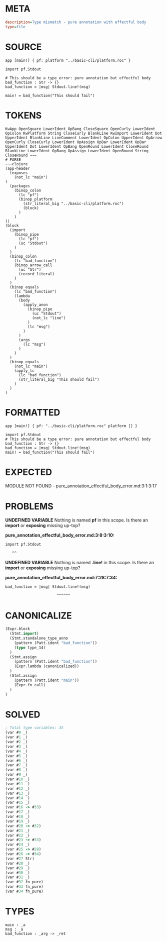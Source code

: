 # META
~~~ini
description=Type mismatch - pure annotation with effectful body
type=file
~~~
# SOURCE
~~~roc
app [main!] { pf: platform "../basic-cli/platform.roc" }

import pf.Stdout

# This should be a type error: pure annotation but effectful body
bad_function : Str -> {}
bad_function = |msg| Stdout.line!(msg)

main! = bad_function("This should fail")
~~~
# TOKENS
~~~text
KwApp OpenSquare LowerIdent OpBang CloseSquare OpenCurly LowerIdent OpColon KwPlatform String CloseCurly BlankLine KwImport LowerIdent Dot UpperIdent BlankLine LineComment LowerIdent OpColon UpperIdent OpArrow OpenCurly CloseCurly LowerIdent OpAssign OpBar LowerIdent OpBar UpperIdent Dot LowerIdent OpBang OpenRound LowerIdent CloseRound BlankLine LowerIdent OpBang OpAssign LowerIdent OpenRound String CloseRound ~~~
# PARSE
~~~clojure
(app-header
  (exposes
    (not_lc "main")
)
  (packages
    (binop_colon
      (lc "pf")
      (binop_platform
        (str_literal_big "../basic-cli/platform.roc")
        (block)
      )
    )
))
(block
  (import
    (binop_pipe
      (lc "pf")
      (uc "Stdout")
    )
  )
  (binop_colon
    (lc "bad_function")
    (binop_arrow_call
      (uc "Str")
      (record_literal)
    )
  )
  (binop_equals
    (lc "bad_function")
    (lambda
      (body
        (apply_anon
          (binop_pipe
            (uc "Stdout")
            (not_lc "line")
          )
          (lc "msg")
        )
      )
      (args
        (lc "msg")
      )
    )
  )
  (binop_equals
    (not_lc "main")
    (apply_lc
      (lc "bad_function")
      (str_literal_big "This should fail")
    )
  )
)
~~~
# FORMATTED
~~~roc
app [main!] { pf: "../basic-cli/platform.roc" platform [] }

import pf.Stdout
# This should be a type error: pure annotation but effectful body
bad_function : Str -> {}
bad_function = |msg| Stdout.line!(msg)
main! = bad_function("This should fail")
~~~
# EXPECTED
MODULE NOT FOUND - pure_annotation_effectful_body_error.md:3:1:3:17
# PROBLEMS
**UNDEFINED VARIABLE**
Nothing is named **pf** in this scope.
Is there an **import** or **exposing** missing up-top?

**pure_annotation_effectful_body_error.md:3:8:3:10:**
```roc
import pf.Stdout
```
       ^^


**UNDEFINED VARIABLE**
Nothing is named **.line!** in this scope.
Is there an **import** or **exposing** missing up-top?

**pure_annotation_effectful_body_error.md:7:28:7:34:**
```roc
bad_function = |msg| Stdout.line!(msg)
```
                           ^^^^^^


# CANONICALIZE
~~~clojure
(Expr.block
  (Stmt.import)
  (Stmt.standalone_type_anno
    (pattern (Patt.ident "bad_function"))
    (type type_14)
  )
  (Stmt.assign
    (pattern (Patt.ident "bad_function"))
    (Expr.lambda (canonicalized))
  )
  (Stmt.assign
    (pattern (Patt.ident "main"))
    (Expr.fn_call)
  )
)
~~~
# SOLVED
~~~clojure
; Total type variables: 35
(var #0 _)
(var #1 _)
(var #2 _)
(var #3 _)
(var #4 _)
(var #5 _)
(var #6 _)
(var #7 _)
(var #8 _)
(var #9 _)
(var #10 _)
(var #11 _)
(var #12 _)
(var #13 _)
(var #14 _)
(var #15 _)
(var #16 -> #33)
(var #17 _)
(var #18 _)
(var #19 _)
(var #20 -> #32)
(var #21 _)
(var #22 _)
(var #23 -> #33)
(var #24 _)
(var #25 -> #28)
(var #26 -> #34)
(var #27 Str)
(var #28 _)
(var #29 _)
(var #30 _)
(var #31 _)
(var #32 fn_pure)
(var #33 fn_pure)
(var #34 fn_pure)
~~~
# TYPES
~~~roc
main : _a
msg : _a
bad_function : _arg -> _ret
~~~
